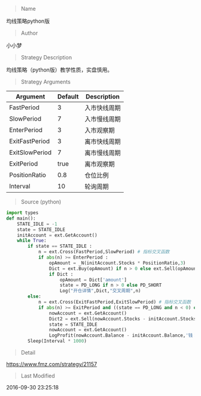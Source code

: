 
> Name

均线策略python版

> Author

小小梦

> Strategy Description

均线策略（python版）教学性质，实盘慎用。

> Strategy Arguments



|Argument|Default|Description|
|----|----|----|
|FastPeriod|3|入市快线周期|
|SlowPeriod|7|入市慢线周期|
|EnterPeriod|3|入市观察期|
|ExitFastPeriod|3|离市快线周期|
|ExitSlowPeriod|7|离市慢线周期|
|ExitPeriod|true|离市观察期|
|PositionRatio|0.8|仓位比例|
|Interval|10|轮询周期|


> Source (python)

``` python
import types
def main():
    STATE_IDLE = -1
    state = STATE_IDLE
    initAccount = ext.GetAccount()
    while True:
        if state == STATE_IDLE :
            n = ext.Cross(FastPeriod,SlowPeriod) # 指标交叉函数
            if abs(n) >= EnterPeriod :
                opAmount = _N(initAccount.Stocks * PositionRatio,3)
                Dict = ext.Buy(opAmount) if n > 0 else ext.Sell(opAmount)
                if Dict :
                    opAmount = Dict['amount']
                    state = PD_LONG if n > 0 else PD_SHORT
                    Log("开仓详情",Dict,"交叉周期",n)
        else:
            n = ext.Cross(ExitFastPeriod,ExitSlowPeriod) # 指标交叉函数
            if abs(n) >= ExitPeriod and ((state == PD_LONG and n < 0) or (state == PD_SHORT and n > 0)) :
                nowAccount = ext.GetAccount()
                Dict2 = ext.Sell(nowAccount.Stocks - initAccount.Stocks) if state == PD_LONG else ext.Buy(initAccount.Stocks - nowAccount.Stocks)
                state = STATE_IDLE
                nowAccount = ext.GetAccount()
                LogProfit(nowAccount.Balance - initAccount.Balance,'钱：',nowAccount.Balance,'币：',nowAccount.Stocks,'平仓详情：',Dict2,'交叉周期：',n)
        Sleep(Interval * 1000)


```

> Detail

https://www.fmz.com/strategy/21157

> Last Modified

2016-09-30 23:25:18
